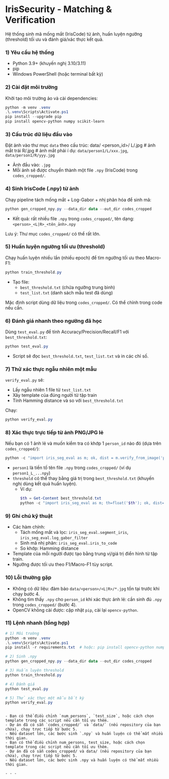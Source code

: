 # IrisSecurity - Matching & Verification

Hệ thống sinh mã mống mắt (IrisCode) từ ảnh, huấn luyện ngưỡng (threshold) tối ưu và đánh giá/xác thực kết quả.

### 1) Yêu cầu hệ thống
- Python 3.9+ (khuyến nghị 3.10/3.11)
- pip
- Windows PowerShell (hoặc terminal bất kỳ)

### 2) Cài đặt môi trường
Khởi tạo môi trường ảo và cài dependencies:
```powershell
python -m venv .venv
.\.venv\Scripts\Activate.ps1
pip install --upgrade pip
pip install opencv-python numpy scikit-learn
```
### 3) Cấu trúc dữ liệu đầu vào
Đặt ảnh vào thư mục `data` theo cấu trúc:
data/
<person_id>/
L/.jpg # ảnh mắt trái
R/.jpg # ảnh mắt phải
í dụ: `data/person1/L/xxx.jpg`, `data/person1/R/yyy.jpg`

- Ảnh đầu vào: `.jpg`
- Mỗi ảnh sẽ được chuyển thành một file `.npy` (IrisCode) trong `codes_cropped/`.

### 4) Sinh IrisCode (.npy) từ ảnh
Chạy pipeline tách mống mắt + Log-Gabor + nhị phân hóa để sinh mã:
```powershell
python gen_cropped_npy.py --data_dir data --out_dir codes_cropped
```
- Kết quả: rất nhiều file `.npy` trong `codes_cropped/`, tên dạng: `<person>_<L|R>_<tên_ảnh>.npy`

Lưu ý: Thư mục `codes_cropped/` có thể rất lớn.

### 5) Huấn luyện ngưỡng tối ưu (threshold)
Chạy huấn luyện nhiều lần (nhiều epoch) để tìm ngưỡng tối ưu theo Macro-F1:
```powershell
python train_threshold.py
```
- Tạo file:
  - `best_threshold.txt`  (chứa ngưỡng trung bình)
  - `test_list.txt`       (danh sách mẫu test đã dùng)

Mặc định script dùng dữ liệu trong `codes_cropped/`. Có thể chỉnh trong code nếu cần.

### 6) Đánh giá nhanh theo ngưỡng đã học
Dùng `test_eval.py` để tính Accuracy/Precision/Recall/F1 với `best_threshold.txt`:
```powershell
python test_eval.py
```
- Script sẽ đọc `best_threshold.txt`, `test_list.txt` và in các chỉ số.

### 7) Thử xác thực ngẫu nhiên một mẫu
`verify_eval.py` sẽ:
- Lấy ngẫu nhiên 1 file từ `test_list.txt`
- Xây template của đúng người từ tập train
- Tính Hamming distance và so với `best_threshold.txt`

Chạy:
```powershell
python verify_eval.py
```

### 8) Xác thực trực tiếp từ ảnh PNG/JPG lẻ
Nếu bạn có 1 ảnh lẻ và muốn kiểm tra có khớp 1 `person_id` nào đó (dựa trên `codes_cropped/`):
```powershell
python -c "import iris_seg_eval as m; ok, dist = m.verify_from_image('path/to/image.png', 'person1', threshold=0.2); print('MATCH' if ok else 'NOT MATCH', 'dist=', dist)"
```
- `person1` là tiền tố tên file `.npy` trong `codes_cropped/` (ví dụ `person1_L_...npy`)
- `threshold` có thể thay bằng giá trị trong `best_threshold.txt` (khuyến nghị dùng kết quả huấn luyện).
  - Ví dụ:
    ```powershell
    $th = Get-Content best_threshold.txt
    python -c "import iris_seg_eval as m; th=float('$th'); ok, dist=m.verify_from_image('path/to/image.png','person1',threshold=th); print(ok, dist)"
    ```

### 9) Ghi chú kỹ thuật
- Các hàm chính:
  - Tách mống mắt và lọc: `iris_seg_eval.segment_iris`, `iris_seg_eval.log_gabor_filter`
  - Sinh mã nhị phân: `iris_seg_eval.iris_to_code`
  - So khớp: Hamming distance
- Template của mỗi người được tạo bằng trung vị/giá trị điển hình từ tập train.
- Ngưỡng được tối ưu theo F1/Macro-F1 tùy script.

### 10) Lỗi thường gặp
- Không có dữ liệu: đảm bảo `data/<person>/<L|R>/*.jpg` tồn tại trước khi chạy bước 4.
- Không tìm thấy `.npy` cho `person_id` khi xác thực ảnh lẻ: cần sinh đủ `.npy` trong `codes_cropped/` (bước 4).
- OpenCV không cài được: cập nhật `pip`, cài lại `opencv-python`.

### 11) Lệnh nhanh (tổng hợp)
```powershell
# 1) Môi trường
python -m venv .venv
.\.venv\Scripts\Activate.ps1
pip install -r requirements.txt  # hoặc: pip install opencv-python numpy scikit-learn

# 2) Sinh .npy
python gen_cropped_npy.py --data_dir data --out_dir codes_cropped

# 3) Huấn luyện threshold
python train_threshold.py

# 4) Đánh giá
python test_eval.py

# 5) Thử xác thực một mẫu bất kỳ
python verify_eval.py
```
```

- Bạn có thể điều chỉnh `num_persons`, `test_size`, hoặc cách chọn template trong các script nếu cần tối ưu thêm.
- Dự án đã có sẵn `codes_cropped/` và `data/` (nếu repository của bạn chứa), chạy trực tiếp từ bước 5.
- Nếu dataset lớn, các bước sinh `.npy` và huấn luyện có thể mất nhiều thời gian.
- Bạn có thể điều chỉnh num_persons, test_size, hoặc cách chọn template trong các script nếu cần tối ưu thêm.
- Dự án đã có sẵn codes_cropped/ và data/ (nếu repository của bạn chứa), chạy trực tiếp từ bước 5.
- Nếu dataset lớn, các bước sinh .npy và huấn luyện có thể mất nhiều thời gian.

- - -
